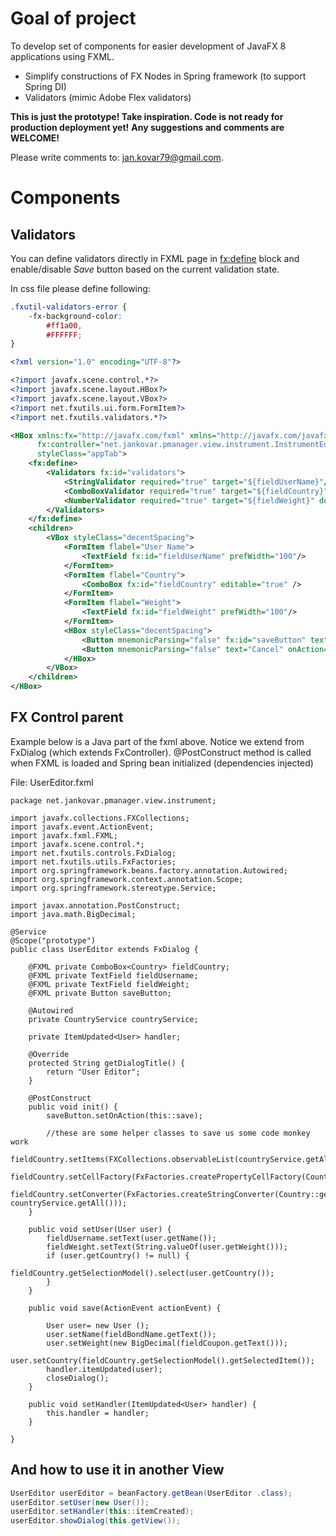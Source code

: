 # Goal of project
To develop set of components for easier development of JavaFX 8 applications using FXML.
- Simplify constructions of FX Nodes in Spring framework (to support Spring DI)
- Validators (mimic Adobe Flex validators)

**This is just the prototype! Take inspiration. Code is not ready for production deployment yet!**
**Any suggestions and comments are WELCOME!**

Please write comments to: jan.kovar79@gmail.com.

# Components
## Validators
You can define validators directly in FXML page in <fx:define> block and enable/disable *Save* button based on the current validation state.

In css file please define following:
``` css
.fxutil-validators-error {
    -fx-background-color:
        #ff1a00,
        #FFFFFF;
}
```

``` xml
<?xml version="1.0" encoding="UTF-8"?>

<?import javafx.scene.control.*?>
<?import javafx.scene.layout.HBox?>
<?import javafx.scene.layout.VBox?>
<?import net.fxutils.ui.form.FormItem?>
<?import net.fxutils.validators.*?>

<HBox xmlns:fx="http://javafx.com/fxml" xmlns="http://javafx.com/javafx/8"
      fx:controller="net.jankovar.pmanager.view.instrument.InstrumentEditor" stylesheets="/stylesheet.css"
      styleClass="appTab">
    <fx:define>
        <Validators fx:id="validators">
            <StringValidator required="true" target="${fieldUserName}"/>
            <ComboBoxValidator required="true" target="${fieldCountry}" />
            <NumberValidator required="true" target="${fieldWeight}" domain="REAL"/>
        </Validators>
    </fx:define>
    <children>
        <VBox styleClass="decentSpacing">
            <FormItem flabel="User Name">
                <TextField fx:id="fieldUserName" prefWidth="100"/>
            </FormItem>
            <FormItem flabel="Country">
                <ComboBox fx:id="fieldCountry" editable="true" />
            </FormItem>
            <FormItem flabel="Weight">
                <TextField fx:id="fieldWeight" prefWidth="100"/>
            </FormItem>
            <HBox styleClass="decentSpacing">
                <Button mnemonicParsing="false" fx:id="saveButton" text="Save" disable="${!(validators.valid)}"/>
                <Button mnemonicParsing="false" text="Cancel" onAction="#closeDialog"/>
            </HBox>
        </VBox>
    </children>
</HBox>
```

## FX Control parent
Example below is a Java part of the fxml above.
Notice we extend from FxDialog (which extends FxController).
@PostConstruct method is called when FXML is loaded and Spring bean initialized (dependencies injected)

File: UserEditor.fxml
```
package net.jankovar.pmanager.view.instrument;

import javafx.collections.FXCollections;
import javafx.event.ActionEvent;
import javafx.fxml.FXML;
import javafx.scene.control.*;
import net.fxutils.controls.FxDialog;
import net.fxutils.utils.FxFactories;
import org.springframework.beans.factory.annotation.Autowired;
import org.springframework.context.annotation.Scope;
import org.springframework.stereotype.Service;

import javax.annotation.PostConstruct;
import java.math.BigDecimal;

@Service
@Scope("prototype")
public class UserEditor extends FxDialog {

    @FXML private ComboBox<Country> fieldCountry;
    @FXML private TextField fieldUsername;
    @FXML private TextField fieldWeight;
    @FXML private Button saveButton;

    @Autowired
    private CountryService countryService;

    private ItemUpdated<User> handler;

    @Override
    protected String getDialogTitle() {
        return "User Editor";
    }

    @PostConstruct
    public void init() {
        saveButton.setOnAction(this::save);
        
        //these are some helper classes to save us some code monkey work
        fieldCountry.setItems(FXCollections.observableList(countryService.getAll()));
        fieldCountry.setCellFactory(FxFactories.createPropertyCellFactory(Country::getTitle));
        fieldCountry.setConverter(FxFactories.createStringConverter(Country::getTitle, countryService.getAll()));
    }

    public void setUser(User user) {
        fieldUsername.setText(user.getName());
        fieldWeight.setText(String.valueOf(user.getWeight()));
        if (user.getCountry() != null) {
            fieldCountry.getSelectionModel().select(user.getCountry());
        }
    }

    public void save(ActionEvent actionEvent) {

        User user= new User ();
        user.setName(fieldBondName.getText());
        user.setWeight(new BigDecimal(fieldCoupon.getText()));
        user.setCountry(fieldCountry.getSelectionModel().getSelectedItem());
        handler.itemUpdated(user);
        closeDialog();
    }

    public void setHandler(ItemUpdated<User> handler) {
        this.handler = handler;
    }

}
```

## And how to use it in another View
``` java
UserEditor userEditor = beanFactory.getBean(UserEditor .class);
userEditor.setUser(new User());
userEditor.setHandler(this::itemCreated);
userEditor.showDialog(this.getView());

```